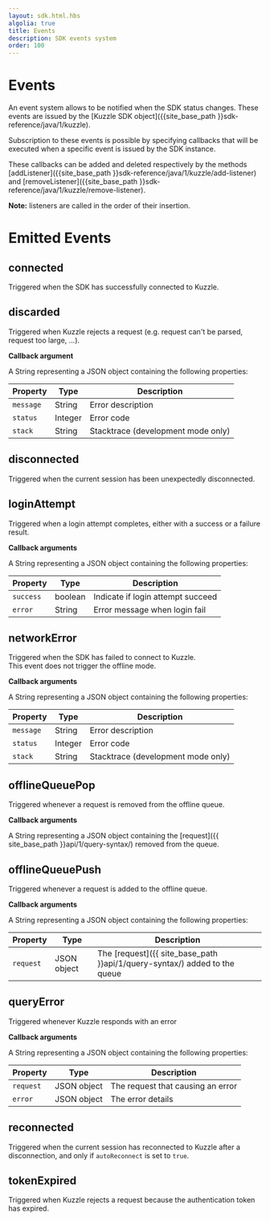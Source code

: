 ```yaml
---
layout: sdk.html.hbs
algolia: true
title: Events
description: SDK events system
order: 100
---
```


# Events

An event system allows to be notified when the SDK status changes. These events are issued by the [Kuzzle SDK object]({{site_base_path }}sdk-reference/java/1/kuzzle).

Subscription to these events is possible by specifying callbacks that will be executed when a specific event is issued by the SDK instance.  

These callbacks can be added and deleted respectively by the methods [addListener]({{site_base_path }}sdk-reference/java/1/kuzzle/add-listener) and [removeListener]({{site_base_path }}sdk-reference/java/1/kuzzle/remove-listener).

**Note:** listeners are called in the order of their insertion.

# Emitted Events

## connected

Triggered when the SDK has successfully connected to Kuzzle.

## discarded

Triggered when Kuzzle rejects a request (e.g. request can't be parsed, request too large, ...).

**Callback argument**

A String representing a JSON object containing the following properties:

| Property   | Type    | Description       |
| ---------- | ------- | ----------------- |
| `message` | String | Error description |
| `status` | Integer | Error code |
| `stack` | String | Stacktrace (development mode only) |

## disconnected

Triggered when the current session has been unexpectedly disconnected.

## loginAttempt

Triggered when a login attempt completes, either with a success or a failure result.

**Callback arguments**

A String representing a JSON object containing the following properties:

| Property   | Type    | Description       |
| ---------- | ------- | ----------------- |
| `success` | boolean | Indicate if login attempt succeed |
| `error` | String | Error message when login fail |

## networkError

Triggered when the SDK has failed to connect to Kuzzle.  
This event does not trigger the offline mode.  

**Callback arguments**

A String representing a JSON object containing the following properties:

| Property   | Type    | Description       |
| ---------- | ------- | ----------------- |
| `message` | String | Error description |
| `status` | Integer | Error code |
| `stack` | String | Stacktrace (development mode only) |

## offlineQueuePop

Triggered whenever a request is removed from the offline queue.

**Callback arguments**

A String representing a JSON object containing the [request]({{ site_base_path }}api/1/query-syntax/) removed from the queue.

## offlineQueuePush

Triggered whenever a request is added to the offline queue.

**Callback arguments**

A String representing a JSON object containing the following properties:

| Property   | Type    | Description       |
| ---------- | ------- | ----------------- |
| `request` | JSON object | The [request]({{ site_base_path }}api/1/query-syntax/) added to the queue |    

## queryError

Triggered whenever Kuzzle responds with an error

**Callback arguments**

A String representing a JSON object containing the following properties:

| Property   | Type    | Description       |
| ---------- | ------- | ----------------- |
| `request` | JSON object | The request that causing an error |    
| `error` | JSON object | The error details |    

## reconnected

Triggered when the current session has reconnected to Kuzzle after a disconnection, and only if ``autoReconnect`` is set to ``true``.

## tokenExpired

Triggered when Kuzzle rejects a request because the authentication token has expired.
